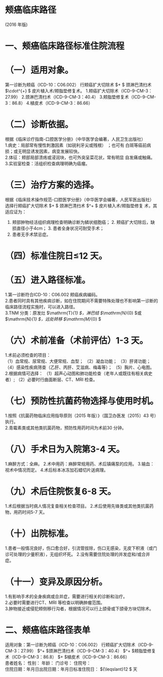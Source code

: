 # 颊癌临床路径  
(2016 年版)  
# 一、颊癌临床路径标准住院流程  
# （一）适用对象。  
第一诊断为颊癌（ICD-10：C06.002） 行颊癌扩大切除术 $+ $ 颈淋巴清扫术 $\cdot^{+} $ 皮片植入术/颊脂垫修复术。  1.颊癌扩大切除术（ICD-9-CM-3：27.99） 2.颈淋巴清扫术（ICD-9-CM-3：40.4） 3.颊脂垫修复术（ICD-9-CM-3：86.8） 4.植皮术（ICD-9-CM-3：86.66）  
# （二）诊断依据。  
根据《临床诊疗指南-口腔医学分册》（中华医学会编著，人民卫生出版社）  
1.病史：局部常有慢性刺激因素（如锐利牙尖或残根） ；也可有 白斑等癌前病损；或无明显诱发因素，病变发展较快。  
2.体征：颊部局部溃疡或浸润块，也可外突呈菜花状，常有明显 自发痛或触痛。 3.实验室检查：活组织检查病理明确为癌瘤。  
# （三）治疗方案的选择。  
根据《临床技术操作规范-口腔医学分册》（中华医学会编著，人民军医出版社）  
选择行颊癌扩大切除术 $+ $ 颈淋巴清扫术 $^+ $ 皮片植入术/颊脂垫修复 术，其适应证为：  
1. 颊部肿物经活组织病理检查明确诊断为鳞状细胞癌； 2. 颊癌扩大切除后，缺损直径小于4cm； 3. 患者全身状况可耐受手术；  
4. 患者无手术禁忌症。  
# （四）标准住院日≤12 天。  
# （五）进入路径标准。  
1.第一诊断符合ICD-10：C06.002 颊癌疾病编码。  
2.患者同时具有其他疾病诊断，如在住院期间不需要特殊处理也不影响第一诊断的临床路径流程实施时，可以进入路径。  
3.TNM 分类：原发灶 $\mathrm{T}_{1} $，淋巴结 $\mathrm{N}_{0} $或 $\mathrm{N}_{1} $，远处转移 $\mathrm{M}_{0} $  
# （六）术前准备（术前评估）1-3 天。  
1.术前必须检查的项目：  
（1）血常规、尿常规、大便常规、血型； （2）凝血功能； （3）肝肾功能； （4）感染性疾病筛查（乙肝、丙肝、艾滋病、梅毒等）；  （5）胸片、心电图。 2.根据病情可选择： （1）超声心动图和肺功能检查（老年人或既往有相关病史者）; （2）必要时行曲面断层、CT、MRI 检查。  
# （七）预防性抗菌药物选择与使用时机。  
1.按照《抗菌药物临床应用指导原则（2015 年版）》（国卫办医发〔2015〕43 号）执行。  
2.青霉素类或其他类抗菌药物，预防性用药时间为术前30 分钟。  
# （八）手术日为入院第3-4 天。  
1.麻醉方式：全麻。 2.术中用药：麻醉常规用药、术后镇痛泵的应用。 3.输血：视术中情况而定。 4.术后标本冰冻加石蜡切片送病理。  
# （九）术后住院恢复6-8 天。  
1.术后根据当时病人情况复查相关检查项目。 2.术后使用先锋类或其他类抗菌药物，用药时间5-7 天。  
# （十）出院标准。  
1.患者一般情况良好，伤口愈合好，引流管拔除，伤口无感染，无皮下积液（或门诊可处理的少量积液），无组织坏死。 2.没有需要住院处理的并发症和/或合并症。  
# （十一）变异及原因分析。  
1.有影响手术的全身疾病或合并症，需要进行相关的诊断和治疗。  
2.必要时需要进行CT、MRI 等检查以明确肿瘤范围。  
3.肿物接近或侵犯颊侧移行沟者，根据情况可以行上颌骨或下颌骨方块切除术。  
# 二、颊癌临床路径表单  
适用对象：第一诊断为颊癌（ICD-10：C06.002） 行颊癌扩大切除术（ICD-9-CM-3：27.99） $^+ $颈淋巴清扫术（ICD-9-CM-3：40.4） $^+ $颊脂垫修复术（ICD-9-CM-3：86.8） $+ $植皮术（ICD-9-CM-3：86.66）  
患者姓名：           性别：    年龄：    门诊号：       住院号：  
住院日期：年月日出院日期：年月日标准住院日： ${\leqslant}12 $ 天  
